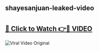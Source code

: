 ## shayesanjuan-leaked-video 

# <h2><a href="http://freeplayer.one?title=shayesanjuan-leaked-video&ref=21J">🔗 Click to Watch 👉🔴 VIDEO</a></h2>

<a href="http://freeplayer.one?title=shayesanjuan-leaked-video&ref=21J" rel="nofollow" data-target="animated-image.originalLink"><img src="https://i.ibb.co.com/xMMVF88/686577567.gif" alt="Viral Video Original" style="max-width: 100%; display: inline-block;" data-target="animated-image.originalImage"></a>

